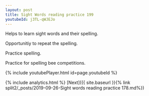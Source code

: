 ```yaml
---
layout: post
title: Sight Words reading practice 199
youtubeId: j3TL-qWJEJo
---
```

 
 
Helps to learn sight words and their spelling.

Opportunitiy to repeat the spelling. 

Practice spelling. 
 
Practice for spelling bee competitions. 
 
{% include youtubePlayer.html id=page.youtubeId %}
 
 
{% include analytics.html %} 
[Next]({{ site.baseurl }}{% link  split2/_posts/2019-09-26-Sight words reading practice 178.md%})
 
